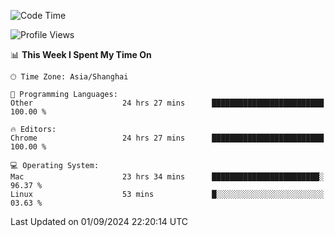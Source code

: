 <!--START_SECTION:waka-->
![Code Time](http://img.shields.io/badge/Code%20Time-2%2C700%20hrs%2029%20mins-blue)

![Profile Views](http://img.shields.io/badge/Profile%20Views-0-blue)

📊 **This Week I Spent My Time On** 

```text
🕑︎ Time Zone: Asia/Shanghai

💬 Programming Languages: 
Other                    24 hrs 27 mins      █████████████████████████   100.00 % 

🔥 Editors: 
Chrome                   24 hrs 27 mins      █████████████████████████   100.00 % 

💻 Operating System: 
Mac                      23 hrs 34 mins      ████████████████████████░   96.37 % 
Linux                    53 mins             █░░░░░░░░░░░░░░░░░░░░░░░░   03.63 % 
```


 Last Updated on 01/09/2024 22:20:14 UTC
<!--END_SECTION:waka-->